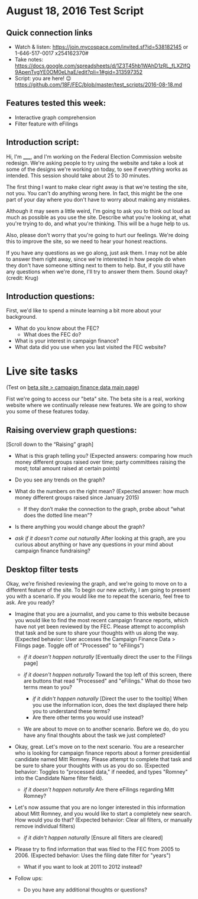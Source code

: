 # August 18, 2016 Test Script

## Quick connection links

- Watch & listen: <https://join.mycospace.com/invited.sf?id=538182145> or 1-646-517-0017 x254162370#
- Take notes: <https://docs.google.com/spreadsheets/d/1Z3T45hb1WAhD1zRL_fLXZlfQ9ApenTvgYE0OM0eLhaE/edit?pli=1#gid=313597352>
- Script: you are here! :wink: <https://github.com/18F/FEC/blob/master/test_scripts/2016-08-18.md>

## Features tested this week:

- Interactive graph comprehension
- Filter feature with eFilings

## Introduction script:

Hi, I'm **___**, and I'm working on the Federal Election Commission website redesign. We're asking people to try using the website and take a look at some of the designs we're working on today, to see if everything works as intended. This session should take about 25 to 30 minutes.

The first thing I want to make clear right away is that we're testing the site, not you. You can't do anything wrong here. In fact, this might  be the one part of your day where you don't have to worry about making any mistakes.

Although it may seem a little weird, I'm going to ask you to think out loud as much as possible as you use the site. Describe what you're looking at, what you're trying to do, and what you're thinking. This will be a huge help to us.

Also, please don't worry that you're going to hurt our feelings. We're doing this to improve the site, so we need to hear your honest reactions.

If you have any questions as we go along, just ask them. I may not be able to answer them right away, since we're interested in how people do when they don't have someone sitting next to them to help. But, if you still have any questions when we're done, I'll try to answer them them. Sound okay? (credit: Krug)

## Introduction questions:
First, we'd like to spend a minute learning a bit more about your background.

- What do you know about the FEC?
	- What does the FEC do?
- What is your interest in campaign finance?
- What data did you use when you last visited the FEC website?

# Live site tasks
(Test on [beta site > campaign finance data main page](https://beta.fec.gov/data/))

Fist we're going to access our "beta" site. The beta site is a real, working website where we continually release new features. We are going to show you some of these features today.

## Raising overview graph questions:
[Scroll down to the “Raising” graph]

- What is this graph telling you? (Expected answers: comparing how much money different groups raised over time; party committees raising the most; total amount raised at certain points)

- Do you see any trends on the graph?

- What do the numbers on the right mean? (Expected answer: how much money different groups raised since January 2015)
	- If they don’t make the connection to the graph, probe about “what does the dotted line mean”?

- Is there anything you would change about the graph?

- _ask if it doesn't come out naturally_ After looking at this graph, are you curious about anything or have any questions in your mind about campaign finance fundraising?

## Desktop filter tests

Okay, we’re finished reviewing the graph, and we're going to move on to a different feature of the site. To begin our new activity, I am going to present you with a scenario. If you would like me to repeat the scenario, feel free to ask. Are you ready?

- Imagine that you are a journalist, and you came to this website because you would like to find the most recent campaign finance reports, which have not yet been reviewed by the FEC. Please attempt to accomplish that task and be sure to share your thoughts with us along the way. (Expected behavior: User accesses the Campaign Finance Data > Filings page. Toggle off of "Processed" to "eFilings")
	- _if it doesn't happen naturally_ [Eventually direct the user to the Filings page]

	- _if it doesn't happen naturally_ Toward the top left of this screen, there are buttons that read "Processed" and "eFilings." What do those two terms mean to you?
		- _if it didn't happen naturally_ [Direct the user to the tooltip] When you use the information icon, does the text displayed there help you to understand these terms?
		- Are there other terms you would use instead?

	- We are about to move on to another scenario. Before we do, do you have any final thoughts about the task we just completed?

- Okay, great. Let's move on to the next scenario. You are a researcher who is looking for campaign finance reports about a former presidential candidate named Mitt Romney. Please attempt to complete that task and be sure to share your thoughts with us as you do so. (Expected behavior: Toggles to "processed data," if needed, and types "Romney" into the Candidate Name filter field).
	- _if it doesn't happen naturally_ Are there eFilings regarding Mitt Romney?

- Let's now assume that you are no longer interested in this information about Mitt Romney, and you would like to start a completely new search. How would you do that? (Expected behavior: Clear all filters, or manually remove individual filters)
	- _if it didn't happen naturally_ [Ensure all filters are cleared]

- Please try to find information that was filed to the FEC from 2005 to 2006. (Expected behavior: Uses the filing date filter for "years")
	- What if you want to look at 2011 to 2012 instead?

- Follow ups:
	- Do you have any additional thoughts or questions?
